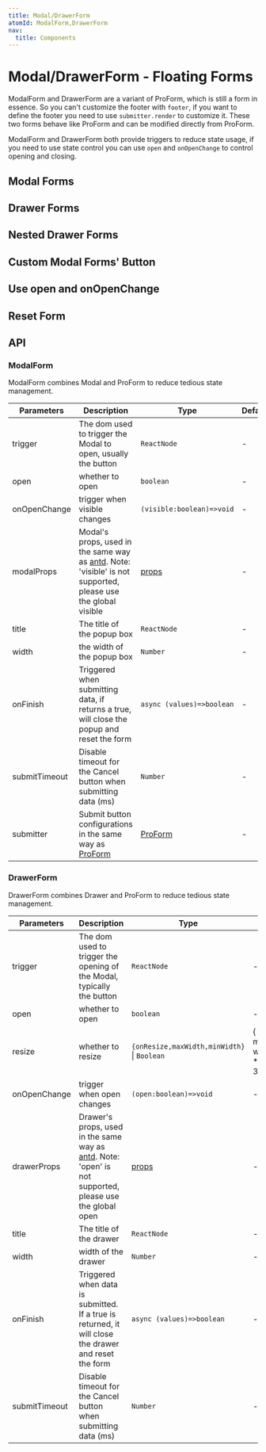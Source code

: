 ```yaml
---
title: Modal/DrawerForm
atomId: ModalForm,DrawerForm
nav:
  title: Components
---
```


# Modal/DrawerForm - Floating Forms

ModalForm and DrawerForm are a variant of ProForm, which is still a form in essence. So you can't customize the footer with `footer`, if you want to define the footer you need to use `submitter.render` to customize it. These two forms behave like ProForm and can be modified directly from ProForm.

ModalForm and DrawerForm both provide triggers to reduce state usage, if you need to use state control you can use `open` and `onOpenChange` to control opening and closing.

## Modal Forms

<code src="./demos/modal-form.tsx"  background="var(--main-bg-color)" oldtitle="Modal Forms"></code>

## Drawer Forms

<code src="./demos/drawer-form.tsx"  background="var(--main-bg-color)" oldtitle="Drawer Forms"></code>

## Nested Drawer Forms

<code src="./demos/drawer-form-nested.tsx" debug  background="var(--main-bg-color)" oldtitle="Drawer Forms"></code>

## Custom Modal Forms' Button

<code src="./demos/modal-form-submitter.tsx"  background="var(--main-bg-color)" oldtitle="Custom Modal Forms' Button"></code>

## Use open and onOpenChange

<code src="./demos/visible-on-visible-change.tsx"  background="var(--main-bg-color)" oldtitle="Use open and onOpenChange"></code>

## Reset Form

<code src="./demos/modal-form-reset.tsx"  background="var(--main-bg-color)" oldtitle="Reset Form"></code>

## API

### ModalForm

ModalForm combines Modal and ProForm to reduce tedious state management.

| Parameters | Description | Type | Default |
| --- | --- | --- | --- |
| trigger | The dom used to trigger the Modal to open, usually the button | `ReactNode` | - |
| open | whether to open | `boolean` | - |
| onOpenChange | trigger when visible changes | `(visible:boolean)=>void` | - |
| modalProps | Modal's props, used in the same way as [antd](https://ant.design/components/modal/). Note: 'visible' is not supported, please use the global visible | [props](https://ant.design/components/modal/#API) | - |
| title | The title of the popup box | `ReactNode` | - |
| width | the width of the popup box | `Number` | - |
| onFinish | Triggered when submitting data, if returns a true, will close the popup and reset the form | `async (values)=>boolean` | - |
| submitTimeout | Disable timeout for the Cancel button when submitting data (ms) | `Number` | - |
| submitter | Submit button configurations in the same way as [ProForm](https://procomponents.ant.design/components/form) | [ProForm](https://procomponents.ant.design/components/form) | - |

### DrawerForm

DrawerForm combines Drawer and ProForm to reduce tedious state management.

| Parameters | Description | Type | Default |
| --- | --- | --- | --- |
| trigger | The dom used to trigger the opening of the Modal, typically the button | `ReactNode` | - |
| open | whether to open | `boolean` | - |
| resize | whether to resize | `{onResize,maxWidth,minWidth}` \| `Boolean` | { onResize: () => { },   maxWidth: window.innerWidth * 0.8,  minWidth: 300} |
| onOpenChange | trigger when open changes | `(open:boolean)=>void` | - |
| drawerProps | Drawer's props, used in the same way as [antd](https://ant.design/components/drawer/). Note: 'open' is not supported, please use the global open | [props](https://ant.design/components/drawer/#API) | - |
| title | The title of the drawer | `ReactNode` | - |
| width | width of the drawer | `Number` | - |
| onFinish | Triggered when data is submitted. If a true is returned, it will close the drawer and reset the form | `async (values)=>boolean` | - |
| submitTimeout | Disable timeout for the Cancel button when submitting data (ms) | `Number` | - |
